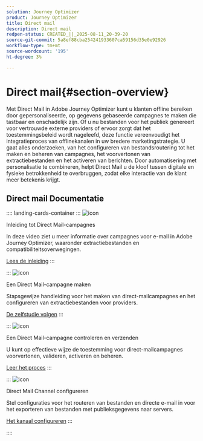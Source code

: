 ```yaml
---
solution: Journey Optimizer
product: Journey Optimizer
title: Direct mail
description: Direct mail
redpen-status: CREATED_||_2025-08-11_20-39-20
source-git-commit: 5a8ef88cba254241933607ca59156d35e0e92926
workflow-type: tm+mt
source-wordcount: '195'
ht-degree: 3%

---
```



# Direct mail{#section-overview}

Met Direct Mail in Adobe Journey Optimizer kunt u klanten offline bereiken door gepersonaliseerde, op gegevens gebaseerde campagnes te maken die tastbaar en onschadelijk zijn. Of u nu bestanden voor het publiek genereert voor vertrouwde externe providers of ervoor zorgt dat het toestemmingsbeleid wordt nageleefd, deze functie vereenvoudigt het integratieproces van offlinekanalen in uw bredere marketingstrategie. U gaat alles onderzoeken, van het configureren van bestandsroutering tot het maken en beheren van campagnes, het voorvertonen van extractiebestanden en het activeren van berichten. Door automatisering met personalisatie te combineren, helpt Direct Mail u de kloof tussen digitale en fysieke betrokkenheid te overbruggen, zodat elke interactie van de klant meer betekenis krijgt.

## Direct mail Documentatie

:::: landing-cards-container
:::
![icon](https://cdn.experienceleague.adobe.com/icons/book.svg?lang=nl-NL)

Inleiding tot Direct Mail-campagnes

In deze video ziet u meer informatie over campagnes voor e-mail in Adobe Journey Optimizer, waaronder extractiebestanden en compatibiliteitsoverwegingen.

[Lees de inleiding](../using/direct-mail/get-started-direct-mail.md)
:::

:::
![icon](https://cdn.experienceleague.adobe.com/icons/circle-play.svg?lang=nl-NL)

Een Direct Mail-campagne maken

Stapsgewijze handleiding voor het maken van direct-mailcampagnes en het configureren van extractiebestanden voor providers.

[De zelfstudie volgen](../using/direct-mail/create-direct-mail.md)
:::

:::
![icon](https://cdn.experienceleague.adobe.com/icons/list-check.svg?lang=nl-NL)

Een Direct Mail-campagne controleren en verzenden

U kunt op effectieve wijze de toestemming voor direct-mailcampagnes voorvertonen, valideren, activeren en beheren.

[Leer het proces](../using/direct-mail/test-send-direct-mail.md)
:::

:::
![icon](https://cdn.experienceleague.adobe.com/icons/gear.svg?lang=nl-NL)

Direct Mail Channel configureren

Stel configuraties voor het routeren van bestanden en directe e-mail in voor het exporteren van bestanden met publieksgegevens naar servers.

[Het kanaal configureren](../using/direct-mail/direct-mail-configuration.md)
:::

::::
